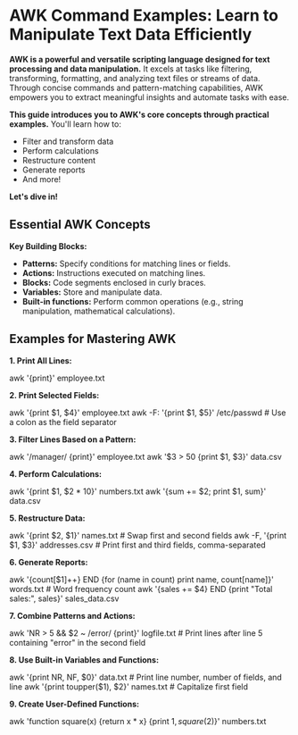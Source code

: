# AWK Command Examples: Learn to Manipulate Text Data Efficiently

**AWK is a powerful and versatile scripting language designed for text processing and data manipulation.** It excels at tasks like filtering, transforming, formatting, and analyzing text files or streams of data. Through concise commands and pattern-matching capabilities, AWK empowers you to extract meaningful insights and automate tasks with ease.

**This guide introduces you to AWK's core concepts through practical examples.** You'll learn how to:

- Filter and transform data
- Perform calculations
- Restructure content
- Generate reports
- And more!

**Let's dive in!**

## Essential AWK Concepts

**Key Building Blocks:**

- **Patterns:** Specify conditions for matching lines or fields.
- **Actions:** Instructions executed on matching lines.
- **Blocks:** Code segments enclosed in curly braces.
- **Variables:** Store and manipulate data.
- **Built-in functions:** Perform common operations (e.g., string manipulation, mathematical calculations).

## Examples for Mastering AWK

**1. Print All Lines:**


awk '{print}' employee.txt

**2. Print Selected Fields:**


awk '{print $1, $4}' employee.txt
awk -F: '{print $1, $5}' /etc/passwd  # Use a colon as the field separator

**3. Filter Lines Based on a Pattern:**


awk '/manager/ {print}' employee.txt
awk '$3 > 50 {print $1, $3}' data.csv

**4. Perform Calculations:**


awk '{print $1, $2 * 10}' numbers.txt
awk '{sum += $2; print $1, sum}' data.csv

**5. Restructure Data:**


awk '{print $2, $1}' names.txt  # Swap first and second fields
awk -F, '{print $1, $3}' addresses.csv  # Print first and third fields, comma-separated

**6. Generate Reports:**


awk '{count[$1]++} END {for (name in count) print name, count[name]}' words.txt  # Word frequency count
awk '{sales += $4} END {print "Total sales:", sales}' sales_data.csv

**7. Combine Patterns and Actions:**


awk 'NR > 5 && $2 ~ /error/ {print}' logfile.txt  # Print lines after line 5 containing "error" in the second field

**8. Use Built-in Variables and Functions:**


awk '{print NR, NF, $0}' data.txt  # Print line number, number of fields, and line
awk '{print toupper($1), $2}' names.txt  # Capitalize first field

**9. Create User-Defined Functions:**


awk 'function square(x) {return x * x} {print $1, square($2)}' numbers.txt
